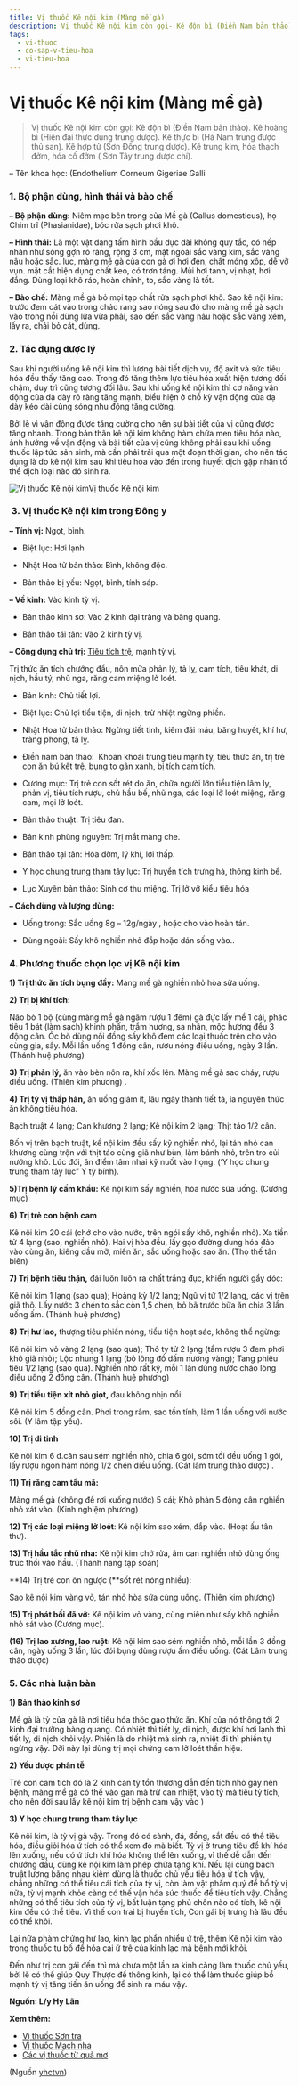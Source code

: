 ```yaml
---
title: Vị thuốc Kê nội kim (Màng mề gà)
description: Vị thuốc Kê nội kim còn gọi- Kê độn bì (Điền Nam bản thảo). Kê hoàng bì (Hiện đại thực dụng trung dược). Kê thực bì (Hà Nam trung được thủ san). Kê hợp tử (Sơn Đông trung dược). Kê trung kim, hóa thạch đởm, hóa cố đởm ( Sơn Tây trung dược chí). 
tags:
  - vi-thuoc
  - co-sap-v-tieu-hoa
  - vi-tieu-hoa
---
```


# Vị thuốc Kê nội kim (Màng mề gà) 

> Vị thuốc Kê nội kim còn gọi: Kê độn bì (Điền Nam bản thảo). Kê hoàng bì (Hiện đại thực dụng trung dược). Kê thực bì (Hà Nam trung được thủ san). Kê hợp tử (Sơn Đông trung dược). Kê trung kim, hóa thạch đởm, hóa cố đởm ( Sơn Tây trung dược chí). 

– Tên khoa học: (Endothelium Corneum Gigeriae Galli

### 1. Bộ phận dùng, hình thái và bào chế

**– Bộ phận dùng:** Niêm mạc bên trong của Mề gà (Gallus domesticus), họ Chim trĩ (Phasianidae), bóc rửa sạch phơi khô.

**– Hình thái:** Là một vật dạng tấm hình bầu dục dài không quy tắc, có nếp nhăn như sóng gợn rõ ràng, rộng 3 cm, mặt ngoài sắc vàng kim, sắc vàng nâu hoặc sắc. luc, màng mề gà của con gà ơi hơi đen, chất móng xốp, dễ vỡ vụn. mặt cắt hiện dụng chất keo, có trơn táng. Mùi hơi tanh, vị nhạt, hơi đắng. Dùng loại khô ráo, hoàn chỉnh, to, sắc vàng là tốt.

**– Bào chế:** Màng mề gà bỏ mọi tạp chất rửa sạch phơi khô. Sao kê nội kim: trước đem cát vào trong chảo rang sao nóng sau đó cho màng mề gà sạch vào trong nồi dùng lửa vừa phải, sao đến sắc vàng nâu hoặc sắc vàng xém, lấy ra, chải bỏ cát, dùng. 

### 2. Tác dụng dược lý

Sau khi người uống kê nội kim thì lượng bài tiết dịch vụ, độ axit và sức tiêu hóa đều thấy tăng cao. Trong đó tăng thêm lực tiêu hóa xuất hiện tương đối chậm, duy trì cũng tương đối lâu. Sau khi uống kê nội kim thì cơ năng vận động của dạ dày rõ ràng tăng mạnh, biểu hiện ở chỗ kỳ vận động của dạ dày kéo dài cùng sóng nhu động tăng cường.

Bởi lẽ vì vận động được tăng cường cho nên sự bài tiết của vị cũng được tăng nhanh. Trong bản thân kê nội kim không hàm chứa men tiêu hóa nào, ảnh hưởng về vận động và bài tiết của vị cũng không phải sau khi uống thuốc lập tức sản sinh, mà cần phải trải qua một đoạn thời gian, cho nên tác dụng là do kê nội kim sau khi tiêu hóa vào đến trong huyết dịch gặp nhân tố thể dịch loại nào đó sinh ra.

![Vị thuốc Kê nội kim](/imgs/yhctvn/Vi-thuoc-Ke-noi-kim.jpg)Vị thuốc Kê nội kim

###  3. Vị thuốc Kê nội kim trong Đông y

**– Tính vị:** Ngọt, bình. 

+ Biệt lục: Hơi lạnh

+ Nhật Hoa tử bản thảo: Bình, không độc. 

+ Bản thảo bị yếu: Ngọt, bình, tính sáp. 

**– Về kinh:** Vào kinh tỳ vị. 

+ Bản thảo kinh sơ: Vào 2 kinh đại tràng và bàng quang.

+ Bản thảo tái tân: Vào 2 kinh tỳ vị. 

**– Công dụng chủ trị:** [Tiêu tích trệ](/yhctvn/dai-cuong-thuoc-tieu-hoa/), mạnh tỳ vị. 

Trị thức ăn tích chướng đầu, nôn mửa phản lý, tả lỵ, cam tích, tiêu khát, di nịch, hầu tý, nhũ nga, răng cam miệng lở loét.

+ Bản kinh: Chủ tiết lợi. 

+ Biệt lục: Chủ lợi tiểu tiện, di nịch, trừ nhiệt ngừng phiền.

+ Nhật Hoa tử bản thảo: Ngừng tiết tinh, kiêm đái máu, băng huyết, khí hư, tràng phong, tả lỵ.

+ Điền nam bản thảo:  Khoan khoái trung tiêu mạnh tỳ, tiêu thức ăn, trị trẻ con ăn bú kết trệ, bụng to gân xanh, bị tích cam tích.

+ Cương mục: Trị trẻ con sốt rét do ăn, chữa người lớn tiểu tiện lâm ly, phản vị, tiêu tích rượu, chủ hầu bế, nhũ nga, các loại lở loét miệng, răng cam, mọi lở loét.

+ Bản thảo thuật: Trị tiêu đan. 

+ Bản kinh phùng nguyên: Trị mắt màng che. 

+ Bản thảo tại tân: Hóa đờm, lý khí, lợi thấp.

+ Y học chung trung tham tây lục: Trị huyền tích trưng hà, thông kinh bế.

+ Lục Xuyên bản thảo: Sinh cơ thu miệng. Trị lở vỡ kiểu tiêu hóa

**– Cách dùng và lượng dùng:**

+ Uống trong: Sắc uống 8g – 12g/ngày , hoặc cho vào hoàn tán.

+ Dùng ngoài: Sấy khô nghiền nhỏ đắp hoặc dán sống vào..

### 4. Phương thuốc chọn lọc vị Kê nội kim

**1) Trị thức ăn tích bụng đầy:** Màng mề gà nghiền nhỏ hòa sữa uống.

**2) Trị bị khí tích:**

Não bò 1 bộ (cùng màng mề gà ngâm rượu 1 đêm) gà đực lấy mề 1 cái, phác tiêu 1 bát (làm sạch) khinh phấn, trầm hương, sa nhân, mộc hương đều 3 động cân. Óc bò dùng nồi đồng sấy khô đem các loại thuốc trên cho vào cùng gia, sấy. Mỗi lần uống 1 đồng cân, rượu nóng điều uống, ngày 3 lần. (Thánh huệ phương)

**3) Trị phản lý,** ăn vào bèn nôn ra, khí xốc lên. Màng mề gà sao cháy, rượu điều uống. (Thiên kim phương) .

**4) Trị tỳ vị thấp hàn,** ăn uống giảm ít, lâu ngày thành tiết tả, ỉa nguyên thức ăn không tiêu hóa.

Bạch truật 4 lạng; Can khương 2 lạng; Kê nội kim 2 lạng; Thịt táo 1/2 cân.

Bốn vị trên bạch truật, kế nội kim đều sấy kỹ nghiền nhỏ, lại tán nhỏ can khương cùng trộn với thịt táo cùng giã như bùn, làm bánh nhỏ, trên tro củi nướng khô. Lúc đói, ăn điểm tâm nhai kỹ nuốt vào họng. (‘Y học chung trung tham tây lục” Y tỳ bính).

**5)Trị bệnh lý cấm khẩu:** Kê nội kim sấy nghiền, hòa nước sữa uống. (Cương mục) 

**6) Trị trẻ con bệnh cam**

Kê nội kim 20 cái (chớ cho vào nước, trên ngói sấy khô, nghiền nhỏ). Xa tiền tử 4 lạng (sao, nghiền nhỏ). Hai vị hòa đều, lấy gạo đường dung hóa đảo vào cùng ăn, kiêng dầu mỡ, miến ăn, sắc uống hoặc sao ăn. (Thọ thế tân biên)

**7) Trị bệnh tiêu thận,** đái luôn luôn ra chất trắng đục, khiến người gầy dóc:

Kê nội kim 1 lạng (sao qua); Hoàng kỳ 1/2 lạng; Ngũ vị tử 1/2 lạng, các vị trên giã thô. Lấy nước 3 chén to sắc còn 1,5 chén, bỏ bã trước bữa ăn chia 3 lần uống ấm. (Thánh huệ phương)

**8) Trị hư lao,** thượng tiêu phiền nóng, tiểu tiện hoạt sác, không thể ngừng:

Kê nội kim vỏ vàng 2 lạng (sao qua); Thỏ ty tử 2 lạng (tẩm rượu 3 đem phơi khô giã nhỏ); Lộc nhung 1 lạng (bỏ lông đồ dấm nướng vàng); Tang phiêu tiêu 1/2 lạng (sao qua). Nghiền nhỏ rất kỹ, mỗi 1 lần dùng nước cháo lòng điều uống 2 đồng cân. (Thánh huệ phương)

**9) Trị tiểu tiện xít nhỏ giọt,** đau không nhịn nổi:

Kê nội kim 5 đồng cân. Phơi trong râm, sao tồn tính, làm 1 lần uống với nước sôi. (Y lâm tập yếu).

**10) Trị di tinh** 

Kê nội kim 6 đ.cân sau sém nghiền nhỏ, chia 6 gói, sớm tối đều uống 1 gói, lấy rượu ngon hâm nóng 1/2 chén điều uống. (Cát lâm trung thảo dược) . 

**11) Trị răng cam tẩu mã:**

Màng mề gà (không để rơi xuống nước) 5 cái; Khô phàn 5 động cân nghiền nhỏ xát vào. (Kinh nghiệm phương) 

**12) Trị các loại miệng lở loét**: Kê nội kim sao xém, đắp vào. (Hoạt ấu tân thư).

**13) Trị hầu tắc nhũ nha:** Kê nội kim chớ rửa, âm can nghiền nhỏ dùng ống trúc thổi vào hầu. (Thanh nang tạp soán)

**14) Trị trẻ con ôn ngược (**sốt rét nóng nhiều):

Sao kê nội kim vàng vỏ, tán nhỏ hòa sữa cùng uống. (Thiên kim phương) 

**15) Trị phát bối đã vỡ:** Kê nội kim vỏ vàng, cùng miên như sấy khô nghiền nhỏ sát vào (Cương mục). 

**(16) Trị lao xương, lao ruột:** Kê nội kim sao sém nghiền nhỏ, mỗi lần 3 đồng cân, ngày uống 3 lần, lúc đói bụng dùng rượu ấm điều uống. (Cát Lâm trung thảo dược)

### 5. Các nhà luận bàn

**1) Bản thảo kinh sơ**

Mề gà là tỳ của gà là nơi tiêu hóa thóc gạo thức ăn. Khí của nó thông tới 2 kinh đại trường bàng quang. Có nhiệt thì tiết lỵ, di nịch, được khí hơi lạnh thì  tiết lỵ, di nịch khỏi vậy. Phiền là do nhiệt mà sinh ra, nhiệt đi thì phiền tự ngừng vậy. Đời này lại dùng trị mọi chứng cam lở loét thần hiệu.

**2) Yếu dược phân tễ**

Trẻ con cam tích đó là 2 kinh can tỳ tổn thương dẫn đến tích nhỏ gây nên bệnh, màng mề gà có thể vào gan mà trừ can nhiệt, vào tỳ mà tiêu tỳ tích, cho nên đời sau lấy kê nội kim trị bệnh cam vậy vào )

**3) Y học chung trung tham tây lục**

Kê nội kim, là tỳ vị gà vậy. Trong đó có sành, đá, đồng, sắt đều có thể tiêu hóa, điều giỏi hóa ứ tích có thể xem đó mà biết. Tỳ vị ở trung tiêu để khí hóa lên xuống, nếu có ứ tích khí hóa không thể lên xuống, vì thế dễ dẫn đến chướng đầu, dùng kê nội kim làm phép chữa tạng khí. Nếu lại cùng bạch truật lượng bằng nhau kiêm dùng là thuốc chủ yếu tiêu hóa ứ tích vậy, chẳng những có thể tiêu cái tích của tỳ vị, còn làm vật phẩm quý để bổ tỳ vị nữa, tỳ vị mạnh khỏe càng có thế vận hóa sức thuốc để tiêu tích vậy. Chẳng những có thể tiêu tích của tỳ vị, bất luận tạng phủ chốn nào có tích, kê nội kim đều có thể tiêu. Vì thế con trai bị huyền tích, Con gái bị trưng hà lâu đều có thể khỏi.

Lại nữa phàm chứng hư lao, kinh lạc phần nhiều ứ trệ, thêm Kê nội kim vào trong thuốc tư bố để hóa cai ứ trệ của kinh lạc mà bệnh mới khỏi.

Đến như trị con gái đến thì mà chưa một lần ra kinh càng làm thuốc chủ yếu, bởi lẽ có thể giúp Quy Thược để thông kinh, lại có thể làm thuốc giúp bổ mạnh tỳ vị tăng tiến ăn uống để sinh ra máu vậy.

**Nguồn: L/y Hy Lãn**

**Xem thêm:**

* [Vị thuốc Sơn tra](/yhctvn/vi-thuoc-son-tra/)
* [Vị thuốc Mạch nha](/yhctvn/vi-thuoc-mach-nha/)
* [Các vị thuốc từ quả mơ](/yhctvn/cac-vi-thuoc-tu-qua-mo/)

(Nguồn <a href="https://yhctvn.com/vi-thuoc-ke-noi-kim-mang-me-ga/" target="_blank">yhctvn</a>)

